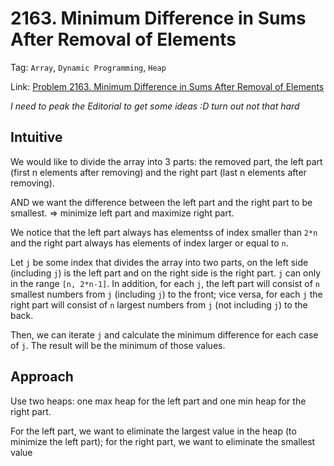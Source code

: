 # 2163. Minimum Difference in Sums After Removal of Elements

Tag: `Array`, `Dynamic Programming`, `Heap`

Link: [Problem 2163. Minimum Difference in Sums After Removal of Elements](https://leetcode.com/problems/minimum-difference-in-sums-after-removal-of-elements/description/?envType=daily-question&envId=2025-07-18)

*I need to peak the Editorial to get some ideas :D turn out not that hard*

## Intuitive

We would like to divide the array into 3 parts: the removed part, the left part (first n elements after removing) and the right part (last n elements after removing).

AND we want the difference between the left part and the right part to be smallest. => minimize left part and maximize right part.

We notice that the left part always has elementss of index smaller than `2*n` and the right part always has elements of index larger or equal to `n`.

Let `j` be some index that divides the array into two parts, on the left side (including `j`) is the left part and on the right side is the right part. `j` can only in the range `[n, 2*n-1]`. In addition, for each `j`, the left part will consist of `n` smallest numbers from `j` (including `j`) to the front; vice versa, for each `j` the right part will consist of `n` largest numbers from `j` (not including `j`) to the back.

Then, we can iterate `j` and calculate the minimum difference for each case of `j`. The result will be the minimum of those values.

## Approach

Use two heaps: one max heap for the left part and one min heap for the right part.

For the left part, we want to eliminate the largest value in the heap (to minimize the left part); for the right part, we want to eliminate the smallest value